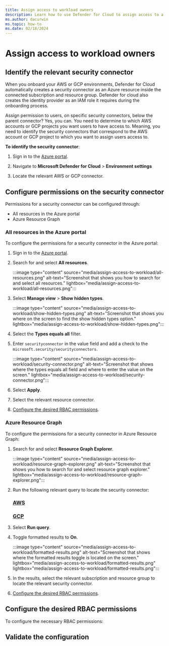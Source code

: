 ```yaml
---
title: Assign access to workload owners
description: Learn how to use Defender for Cloud to assign access to a workload owner of an AWS or GCP connector so that they can view the suggested recommendations provided by Defender for Cloud.
ms.author: dacurwin
ms.topic: how-to
ms.date: 02/18/2024
---
```


# Assign access to workload owners


## Identify the relevant security connector 

When you onboard your AWS or GCP environments, Defender for Cloud automatically creates a security connector as an Azure resource inside the connected subscription and resource group. Defender for cloud also creates the identity provider as an IAM role it requires during the onboarding process.


Assign permission to users, on specific security connectors, below the parent connector? Yes, you can. You need to determine to which AWS accounts or GCP projects you want users to have access to. Meaning, you need to identify the security connectors that correspond to the AWS account or GCP project to which you want to assign users access to.


**To identify the security connector**:

1. Sign in to the [Azure portal](https://portal.azure.com/).

1. Navigate to **Microsoft Defender for Cloud** > **Environment settings**

1. Locate the relevant AWS or GCP connector.

## Configure permissions on the security connector

Permissions for a security connector can be configured through:

- All resources in the Azure portal
- Azure Resource Graph

### All resources in the Azure portal

To configure the permissions for a security connector in the Azure portal:

1. Sign in to the [Azure portal](https://portal.azure.com/).

1. Search for and select **All resources**.

    :::image type="content" source="media/assign-access-to-workload/all-resources.png" alt-text="Screenshot that shows you how to search for and select all resources." lightbox="media/assign-access-to-workload/all-resources.png":::

1. Select **Manage view** > **Show hidden types**.

    :::image type="content" source="media/assign-access-to-workload/show-hidden-types.png" alt-text="Screenshot that shows you where on the screen to find the show hidden types option." lightbox="media/assign-access-to-workload/show-hidden-types.png":::

1. Select the **Types equals all** filter.

1. Enter `securityconnector` in the value field and add a check to the `microsoft.security/securityconnectors`.

    :::image type="content" source="media/assign-access-to-workload/security-connector.png" alt-text="Screenshot that shows where the types equals all field and where to enter the value on  the screen." lightbox="media/assign-access-to-workload/security-connector.png":::

1. Select **Apply**.

1. Select the relevant resource connector.

1. [Configure the desired RBAC permissions](#configure-the-desired-rbac-permissions).

### Azure Resource Graph

To configure the permissions for a security connector in Azure Resource Graph:

1. Search for and select **Resource Graph Explorer**.

    :::image type="content" source="media/assign-access-to-workload/resource-graph-explorer.png" alt-text="Screenshot that shows you how to search for and select resource graph explorer." lightbox="media/assign-access-to-workload/resource-graph-explorer.png":::

1. Run the following relevant query to locate the security connector:

    ### [AWS](#tab/assign-access-amazon-web-service)
    
    ### [GCP](#tab/assign-access-google-cloud-project)

1. Select **Run query**.

1. Toggle formatted results to **On**.

    :::image type="content" source="media/assign-access-to-workload/formatted-results.png" alt-text="Screenshot that shows where the formatted results toggle is located on the screen." lightbox="media/assign-access-to-workload/formatted-results.png" lightbox="media/assign-access-to-workload/formatted-results.png":::

1. In the results, select the relevant subscription and resource group to locate the relevant security connector.

1. [Configure the desired RBAC permissions](#configure-the-desired-rbac-permissions).

## Configure the desired RBAC permissions

To configure the necessary RBAC permissions:


## Validate the configuration 